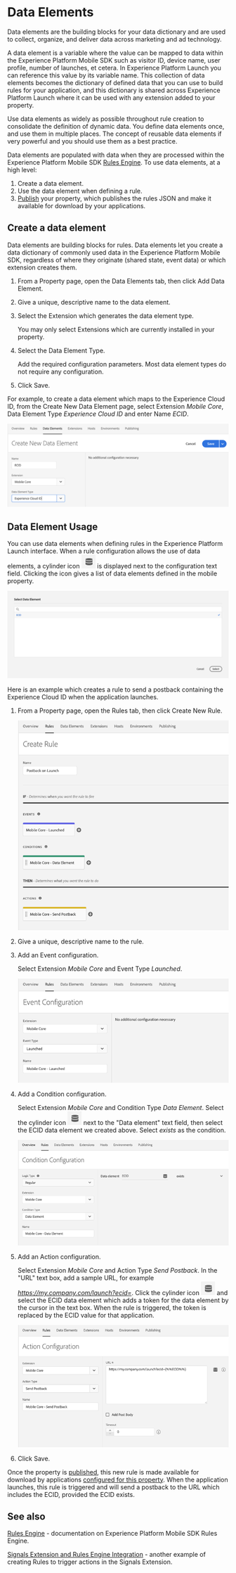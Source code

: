 # Data Elements

Data elements are the building blocks for your data dictionary and are used to collect, organize, and deliver data across marketing and ad technology.

A data element is a variable where the value can be mapped to data within the Experience Platform Mobile SDK such as visitor ID, device name, user profile, number of launches, et cetera. In Experience Platform Launch you can reference this value by its variable name. This collection of data elements becomes the dictionary of defined data that you can use to build rules for your application, and this dictionary is shared across Experience Platform Launch where it can be used with any extension added to your property.

Use data elements as widely as possible throughout rule creation to consolidate the definition of dynamic data. You define data elements once, and use them in multiple places. The concept of reusable data elements if very powerful and you should use them as a best practice.

Data elements are populated with data when they are processed within the Experience Platform Mobile SDK [Rules Engine](https://aep-sdks.gitbook.io/docs/using-mobile-extensions/mobile-core/rules-engine). To use data elements, at a high level:

1. Create a data element.
2. Use the data element when defining a rule.
3. [Publish](https://docs.adobe.com/content/help/en/launch/using/reference/publish/overview.html) your property, which publishes the rules JSON and make it available for download by your applications.

## Create a data element

Data elements are building blocks for rules. Data elements let you create a data dictionary of commonly used data in the Experience Platform Mobile SDK, regardless of where they originate (shared state, event data) or which extension creates them.

1. From a Property page, open the Data Elements tab, then click Add Data Element.

2. Give a unique, descriptive name to the data element.

3. Select the Extension which generates the data element type. 

   You may only select Extensions which are currently installed in your property.

4. Select the Data Element Type. 

   Add the required configuration parameters. Most data element types do not require any configuration.

5. Click Save.

For example, to create a data element which maps to the Experience Cloud ID, from the Create New Data Element page, select Extension *Mobile Core*, Data Element Type *Experience Cloud ID* and enter Name *ECID*. 

![create ECID data element](../../.gitbook/assets/data-elements-create-data-element-ecid.png)

## Data Element Usage

You can use data elements when defining rules in the Experience Platform Launch interface. When a rule configuration allows the use of data elements, a cylinder icon ![cylinder icon](../../.gitbook/assets/data-elements-cylinder.png) is displayed next to the configuration text field. Clicking the icon gives a list of data elements defined in the mobile property.

![data element selection](../../.gitbook/assets/data-elements-select-data-element.png)

Here is an example which creates a rule to send a postback containing the Experience Cloud ID when the application launches.

1. From a Property page, open the Rules tab, then click Create New Rule.

   ![create rule](../../.gitbook/assets/data-elements-create-rule.png)

2. Give a unique, descriptive name to the rule.

3. Add an Event configuration. 

   Select Extension *Mobile Core* and Event Type *Launched*.

   ![event configuration](../../.gitbook/assets/data-elements-event-configuration.png)

4. Add a Condition configuration. 

   Select Extension *Mobile Core* and Condition Type *Data Element*. Select the cylinder icon ![cylinder icon](../../.gitbook/assets/data-elements-cylinder.png) next to the "Data element" text field, then select the ECID data element we created above. Select *exists* as the condition.

   ![condition configuration](../../.gitbook/assets/data-elements-condition-configuration.png)

5. Add an Action configuration. 

   Select Extension *Mobile Core* and Action Type *Send Postback*. In the "URL" text box, add a sample URL, for example *https://my.company.com/launch?ecid=*. Click the cylinder icon ![cylinder icon](../../.gitbook/assets/data-elements-cylinder.png) and select the ECID data element which adds a token for the data element by the cursor in the text box. When the rule is triggered, the token is replaced by the ECID value for that application.

   ![action configuration](../../.gitbook/assets/data-elements-action-configuration.png)

6. Click Save.

Once the property is [published](https://aep-sdks.gitbook.io/docs/getting-started/create-a-mobile-property#publish-configuration), this new rule is made available for download by applications [configured for this property](https://aep-sdks.gitbook.io/docs/getting-started/initialize-the-sdk#configure-the-sdk-with-an-environment-id). When the application launches, this rule is triggered and will send a postback to the URL which includes the ECID, provided the ECID exists.

## See also

[Rules Engine](https://aep-sdks.gitbook.io/docs/using-mobile-extensions/mobile-core/rules-engine) - documentation on Experience Platform Mobile SDK Rules Engine.

[Signals Extension and Rules Engine Integration](https://aep-sdks.gitbook.io/docs/using-mobile-extensions/mobile-core/signals/signals-extension-and-rules-engine-integration) - another example of creating Rules to trigger actions in the Signals Extension.



